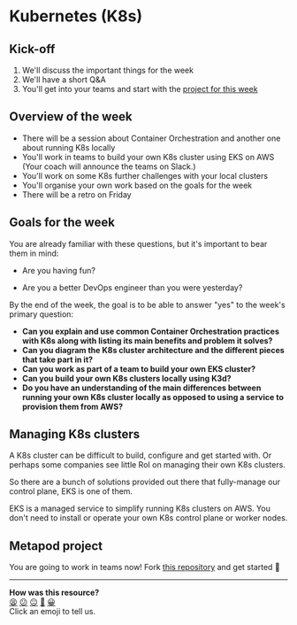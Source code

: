 # Kubernetes (K8s)

## Kick-off

1. We'll discuss the important things for the week
2. We'll have a short Q&A
3. You'll get into your teams and start with the [project for this week](#metapod-project)

## Overview of the week

- There will be a session about Container Orchestration and another one about running K8s locally
- You'll work in teams to build your own K8s cluster using EKS on AWS (Your coach will announce the teams on Slack.)
- You'll work on some K8s further challenges with your local clusters
- You'll organise your own work based on the goals for the week
- There will be a retro on Friday

## Goals for the week

You are already familiar with these questions, but it's important to bear them in mind:

* Are you having fun?

* Are you a better DevOps engineer than you were yesterday?

By the end of the week, the goal is to be able to answer "yes" to the week's primary question:

* **Can you explain and use common Container Orchestration practices with K8s along with listing its main benefits and problem it solves?**
* **Can you diagram the K8s cluster architecture and the different pieces that take part in it?**
* **Can you work as part of a team to build your own EKS cluster?**
* **Can you build your own K8s clusters locally using K3d?**
* **Do you have an understanding of the main differences between running your own K8s cluster locally as opposed to using a service to provision them from AWS?**

## Managing K8s clusters

A K8s cluster can be difficult to build, configure and get started with. Or perhaps some companies see little RoI on managing their own K8s clusters.

So there are a bunch of solutions provided out there that fully-manage our control plane, EKS is one of them.

EKS is a managed service to simplify running K8s clusters on AWS. You don't need to install or operate your own K8s control plane or worker nodes.

## Metapod project

You are going to work in teams now! Fork [this repository](https://github.com/makersacademy/metapod) and get started :bug:

<!-- BEGIN GENERATED SECTION DO NOT EDIT -->

---

**How was this resource?**  
[😫](https://airtable.com/shrUJ3t7KLMqVRFKR?prefill_Repository=devops-course&prefill_File=kubernetes/README.md&prefill_Sentiment=😫) [😕](https://airtable.com/shrUJ3t7KLMqVRFKR?prefill_Repository=devops-course&prefill_File=kubernetes/README.md&prefill_Sentiment=😕) [😐](https://airtable.com/shrUJ3t7KLMqVRFKR?prefill_Repository=devops-course&prefill_File=kubernetes/README.md&prefill_Sentiment=😐) [🙂](https://airtable.com/shrUJ3t7KLMqVRFKR?prefill_Repository=devops-course&prefill_File=kubernetes/README.md&prefill_Sentiment=🙂) [😀](https://airtable.com/shrUJ3t7KLMqVRFKR?prefill_Repository=devops-course&prefill_File=kubernetes/README.md&prefill_Sentiment=😀)  
Click an emoji to tell us.

<!-- END GENERATED SECTION DO NOT EDIT -->
